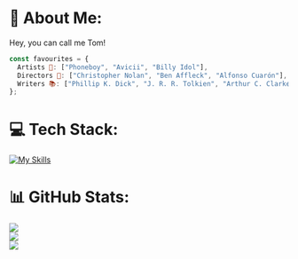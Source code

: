 # 💫 About Me:
Hey, you can call me Tom!<br>
```jsx
const favourites = {
  Artists 🎵: ["Phoneboy", "Avicii", "Billy Idol"],
  Directors 🎥: ["Christopher Nolan", "Ben Affleck", "Alfonso Cuarón"],
  Writers 📚: ["Phillip K. Dick", "J. R. R. Tolkien", "Arthur C. Clarke"]
};
```

# 💻 Tech Stack:
[![My Skills](https://skillicons.dev/icons?i=html,css,js,ts,nodejs,react,next,python,postman,lua,sqlite)](https://tomasmartinez.xyz)

# 📊 GitHub Stats:
![](https://github-readme-stats.vercel.app/api?username=shadow1363&theme=swift&hide_border=false&include_all_commits=false&count_private=false)<br/>
![](https://github-readme-streak-stats.herokuapp.com/?user=shadow1363&theme=swift&hide_border=false)<br/>
![](https://github-readme-stats.vercel.app/api/top-langs/?username=shadow1363&theme=swift&hide_border=false&include_all_commits=false&count_private=false&layout=compact)
